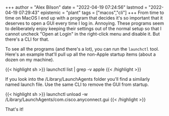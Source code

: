 +++
author = "Alex Bilson"
date = "2022-04-19 07:24:56"
lastmod = "2022-04-19 07:29:43"
epistemic = "plant"
tags = ["macos","cli"]
+++
From time to time on MacOS I end up with a program that decides it's so important that it deserves to open a GUI every time I log in. Annoying. These programs seem to deliberately enjoy keeping their settings out of the normal setup so that I cannot uncheck "Open at Login" in the right-click menu and disable it. But there's a CLI for that.

To see all the programs (and there's a lot), you can run the `launchctl` tool. Here's an example that'll pull up all the non-Apple startup items (about a dozen on my machine).

{{< highlight sh >}}
launchctl list | grep -v apple
{{< /highlight >}}

If you look into the /Library/LaunchAgents folder you'll find a similarly named launch file. Use the same CLI to remove the GUI from startup.

{{< highlight sh >}}
launchctl unload -w /Library/LaunchAgents/com.cisco.anyconnect.gui
{{< /highlight >}}

That's it!
